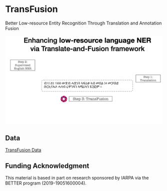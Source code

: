 # TransFusion

Better Low-resource Entity Recognition Through Translation and Annotation Fusion

![TransFusion](https://raw.githubusercontent.com/edchengg/transfusion/main/asset/trans_gif.gif)

## Data
[TransFusion Data](https://drive.google.com/drive/folders/1dNPLlvgA_wQ72uVhw5gL30a60aIySkl-?usp=share_link)

## Funding Acknowledgment
This material is based in part on research sponsored by IARPA via the BETTER program (2019-19051600004).
